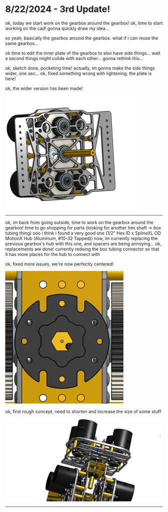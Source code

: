 # 8/22/2024 - 3rd Update!

ok, today we start work on the gearbox around the gearbox! ok, time to start working on the cad! gonna quickly draw my idea...

so yeah, basically the gearbox around the gearbox. what if i can reuse the same gearbox...

ok time to edit the inner plate of the gearbox to also have side things... wait a second things might colide with each other... gonna rethink this...

ok, sketch done, pocketing time! actually, im gonna make the side things wider, one sec... ok, fixed something wrong with lightening, the plate is here!

ok, the wider version has been made!

![a gearbox!](</updatelogs/images/082024/08222024 - 1.png>)

---

ok, im back from going outside, time to work on the gearbox around the gearbox! time to go shopping for parts (looking for another hex shaft -> box tubing thing) ooo i think i found a very good one (1/2" Hex ID x SplineXL OD MotionX Hub (Aluminum, #10-32 Tapped)) now, im currently replacing the previous gearbox's hub with this one, and spacers are being annoying... ok, replacements are done! currently redoing the box tubing connector so that it has more places for the hub to connect with

ok, fixed more issues, we're now perfectly centered!

![yay](</updatelogs/images/082024/08222024 - 2.png>)

ok, first rough concept, need to shorten and increase the size of some stuff

![hmm](</updatelogs/images/082024/08222024 - 3.png>)

---